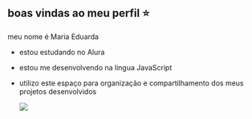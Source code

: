 ## boas vindas ao meu perfil ⭐

meu nome é Maria Eduarda

- estou estudando no Alura
- estou me desenvolvendo na lingua JavaScript
- utilizo este espaço para organização e compartilhamento dos meus projetos desenvolvidos



  ![](https://media1.tenor.com/m/4uAQUzzmLAgAAAAd/gjirlfriend.gif)
